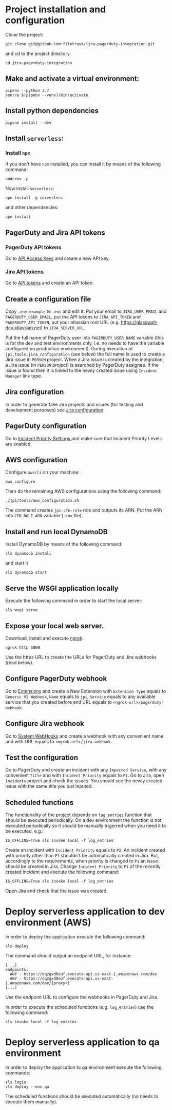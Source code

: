 # Project installation and configuration

Clone the project:

```
git clone git@github.com:filetrust/jira-pagerduty-integration.git
```

and cd to the project directory:

```
cd jira-pagerduty-integration
```

## Make and activate a virtual environment:

```
pipenv --python 3.7
source $(pipenv --venv)/bin/activate
```

## Install python dependencies

```
pipenv install --dev
```

## Install `serverless`:

### Install `npm`

If you don't have `npm` installed, you can install it by means of the
following command:

```
nodeenv -p
```

Now install `serverless`:

```
npm install -g serverless
```

and other dependencies:

```
npm install
```

## PagerDuty and Jira API tokens

### PagerDuty API tokens

Go to [API Access Keys](https://glasswall-dev.pagerduty.com/api_keys) and
create a new API key.

### Jira API tokens

Go to [API tokens](https://id.atlassian.com/manage/api-tokens) and
create an API token.

## Create a configuration file

Copy `.env.example` to `.env` and edit it. Put your email to
`JIRA_USER_EMAIL` and `PAGERDUTY_USER_EMAIL`, put the API tokens to
`JIRA_API_TOKEN` and `PAGERDUTY_API_TOKEN`, put your atlassian root
URL (e.g. https://glasswall-dev.atlassian.net) to `JIRA_SERVER_URL`.

Put the full name of PagerDuty user into `PAGERDUTY_USER_NAME`
variable (this is for the dev and test environments only, i.e. no
needs to have the variable configured on production
environment). During execution of `jpi.tools.jira_configuration` (see
below) the full name is used to create a Jira issue in `PERSON`
project. When a Jira issue is created by the integration, a Jira issue
(in `PERSON` project) is searched by PagerDuty assignee. If the issue
is found then it is linked to the newly created issue using `Incident
Manager` link type.

## Jira configuration

In order to generate fake Jira projects and issues (for testing and
development purposes) see [Jira configuration](JIRA_CONFIGURATION.md).

## PagerDuty configuration

Go to [Incident Priority Settings
](https://glasswall-dev.pagerduty.com/account/incident_priorities) and
make sure that Incident Priority Levels are enabled.

## AWS configuration

Configure `awscli` on your machine:

```
aws configure
```

Then do the remaining AWS configurations using the following command:

```
./jpi/tools/aws_configuration.sh
```

The command creates `jpi-cfn-role` role and outputs its ARN. Put the
ARN into `CFN_ROLE_ARN` variable (`.env` file).

## Install and run local DynamoDB

Install DynamoDB by means of the following command:

```
sls dynamodb install
```

and start it

```
sls dynamodb start
```

## Serve the WSGI application locally

Execute the following command in order to start the local server:

```
sls wsgi serve
```

## Expose your local web server.

Download, install and execute [ngrok](https://ngrok.com):

```
ngrok http 5000
```

Use the https URL to create the URLs for PagerDuty and Jira
webhooks (read below).

## Configure PagerDuty webhook

Go to [Extensions](https://glasswall-dev.pagerduty.com/extensions) and
create a New Extension with `Extension Type` equals to `Generic V2
Webhook`, `Name` equals to `jpi`, `Service` equals to any available
service that you created before and URL equals to
`<ngrok-url>/pagerduty-webhook`.

## Configure Jira webhook

Go to [System
WebHooks](https://glasswall-dev.atlassian.net/plugins/servlet/webhooks)
and create a webhook with any convenient name and with URL equals to
`<ngrok-url>/jira-webhook`.

## Test the configuration

Go to PagerDuty and create an incident with any `Impacted Service`,
with any convenient `Title` and with `Incident Priority` equals to
`P1`. Go to Jira, open `Incidents` project and check the issues. You
should see the newly created issue with the same title you just
inputed.

## Scheduled functions

The functionality of the project depends on `log_entries` function
that should be executed periodically. On a dev environment the
function is not executed periodically so it should be manually
trigerred when you need it to be executed, e.g.:

```
IS_OFFLINE=True sls invoke local -f log_entries
```

Create an incident with `Incident Priority` equals to `P2`. An
incident created with priority other than `P1` shouldn't be
automatically created in Jira. But, accordingly to the requirements,
when priority is changed to `P1` an issue should be created in
Jira. Change `Incident Priority` to `P1` of the recently created
incident and execute the following command:

```
IS_OFFLINE=True sls invoke local -f log_entries
```

Open Jira and check that the issue was created.

# Deploy serverless application to dev environment (AWS)

In order to deploy the application execute the following command:

```
sls deploy
```

The command should output an endpoint URL, for instance:

```
[...]
endpoints:
  ANY - https://oqzgxd0euf.execute-api.us-east-1.amazonaws.com/dev
  ANY - https://oqzgxd0euf.execute-api.us-east-1.amazonaws.com/dev/{proxy+}
[...]

```

Use the endpoint URL to configure the webhooks in PagerDuty and Jira.

In order to execute the scheduled functions (e.g. `log_entries`) use
the following command:

```
sls invoke local -f log_entries
```

# Deploy serverless application to qa environment

In order to deploy the application to qa environment execute the
following commands:

```
sls login
sls deploy --env qa
```

The scheduled functions should be executed automatically (no needs to
execute them manually).
